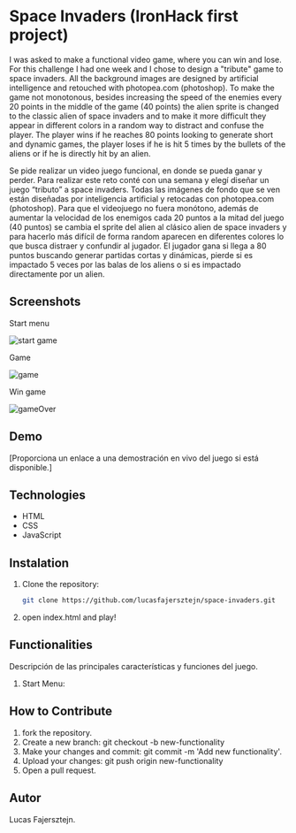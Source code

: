 # Space Invaders (IronHack first project)

I was asked to make a functional video game, where you can win and lose. For this challenge I had one week and I chose to design a "tribute" game to space invaders.
All the background images are designed by artificial intelligence and retouched with photopea.com (photoshop). To make the game not monotonous, besides increasing the speed of the enemies every 20 points in the middle of the game (40 points) the alien sprite is changed to the classic alien of space invaders and to make it more difficult they appear in different colors in a random way to distract and confuse the player.
The player wins if he reaches 80 points looking to generate short and dynamic games, the player loses if he is hit 5 times by the bullets of the aliens or if he is directly hit by an alien.

Se pide realizar un video juego funcional, en donde se pueda ganar y perder. Para realizar este reto conté con una semana y elegí diseñar un juego “tributo” a space invaders.
Todas las imágenes de fondo que se ven están diseñadas por inteligencia artificial y retocadas con photopea.com (photoshop). Para que el videojuego no fuera monótono, además de aumentar la velocidad de los enemigos cada 20 puntos a la mitad del juego (40 puntos) se cambia el sprite del alien al clásico alien de space invaders y para hacerlo más difícil de forma random aparecen en diferentes colores lo que busca distraer y confundir al jugador.
El jugador gana si llega a 80 puntos buscando generar partidas cortas y dinámicas, pierde si es impactado 5 veces por las balas de los aliens o si es impactado directamente por un alien.

## Screenshots


Start menu

![start game](https://i.postimg.cc/026pV3pV/start-Menu.png)

Game

![game](https://i.postimg.cc/qqK2v6B9/gameOn1.png)

Win game

![gameOver](https://i.postimg.cc/mkkQfpK2/win-Screen.png)

## Demo

[Proporciona un enlace a una demostración en vivo del juego si está disponible.]

## Technologies

- HTML
- CSS
- JavaScript

## Instalation

1. Clone the repository:

   ```bash
   git clone https://github.com/lucasfajersztejn/space-invaders.git

2. open index.html and play!

## Functionalities

Descripción de las principales características y funciones del juego.
1. Start Menu:

## How to Contribute

1. fork the repository.
2. Create a new branch: git checkout -b new-functionality
3. Make your changes and commit: git commit -m 'Add new functionality'.
4. Upload your changes: git push origin new-functionality
5. Open a pull request.

## Autor
Lucas Fajersztejn.








